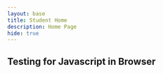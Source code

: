 ```yaml
---
layout: base
title: Student Home 
description: Home Page
hide: true
---
```


<html>
<body>
<h2>Testing for Javascript in Browser</h2>

</body>
</html>